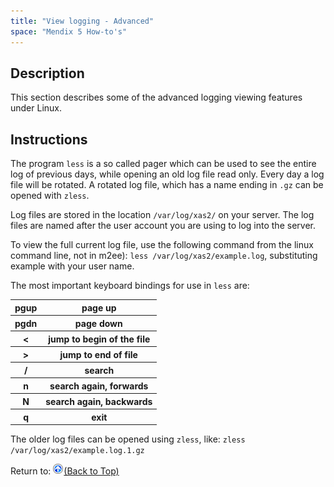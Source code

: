 ```yaml
---
title: "View logging - Advanced"
space: "Mendix 5 How-to's"
---
```

## Description

This section describes some of the advanced logging viewing features under Linux.

## Instructions

The program `less` is a so called pager which can be used to see the entire log of previous days, while opening an old log file read only. Every day a log file will be rotated. A rotated log file, which has a name ending in `.gz` can be opened with `zless`.

Log files are stored in the location `/var/log/xas2/` on your server. The log files are named after the user account you are using to log into the server.

To view the full current log file, use the following command from the linux command line, not in m2ee): `less /var/log/xas2/example.log`, substituting example with your user name.

The most important keyboard bindings for use in `less` are:

<table><thead><tr><th class="confluenceTh">pgup</th><th class="confluenceTh">page up</th></tr></thead><tbody><tr><th class="confluenceTh">pgdn</th><th class="confluenceTh">page down</th></tr><tr><th class="confluenceTh">&lt;</th><th class="confluenceTh">jump to begin of the file</th></tr><tr><th class="confluenceTh">&gt;</th><th class="confluenceTh">jump to end of file</th></tr><tr><th class="confluenceTh">/</th><th class="confluenceTh">search</th></tr><tr><th class="confluenceTh">n</th><th class="confluenceTh">search again, forwards</th></tr><tr><th class="confluenceTh">N</th><th class="confluenceTh">search again, backwards</th></tr><tr><th class="confluenceTh">q</th><th class="confluenceTh">exit</th></tr></tbody></table>

The older log files can be opened using `zless`, like: `zless /var/log/xas2/example.log.1.gz`

Return to:
[![](attachments/819203/917564.png)](view-logging-advanced)[(Back to Top)](view-logging-advanced)
